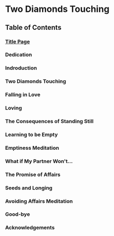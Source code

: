 # Two Diamonds Touching

## Table of Contents

### [Title Page](./Title_Page.md)
### Dedication
### Indroduction
### Two Diamonds Touching
### Falling in Love
### Loving
### The Consequences of Standing Still
### Learning to be Empty
### Emptiness Meditation
### What if My Partner Won't...
### The Promise of Affairs
### Seeds and Longing
### Avoiding Affairs Meditation
### Good-bye
### Acknowledgements
